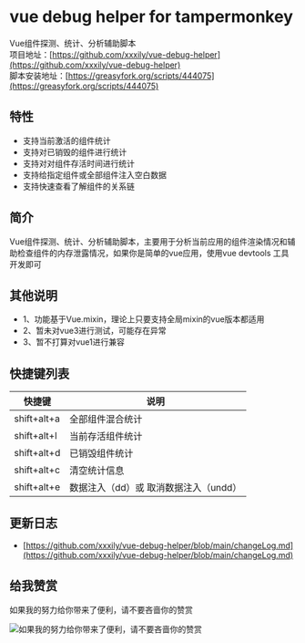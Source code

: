 # vue debug helper for tampermonkey
Vue组件探测、统计、分析辅助脚本  
项目地址：[https://github.com/xxxily/vue-debug-helper](https://github.com/xxxily/vue-debug-helper)  
脚本安装地址：[https://greasyfork.org/scripts/444075](https://greasyfork.org/scripts/444075)

## 特性
* 支持当前激活的组件统计
* 支持对已销毁的组件进行统计
* 支持对对组件存活时间进行统计
* 支持给指定组件或全部组件注入空白数据
* 支持快速查看了解组件的关系链

## 简介

Vue组件探测、统计、分析辅助脚本，主要用于分析当前应用的组件渲染情况和辅助检查组件的内存泄露情况，如果你是简单的vue应用，使用vue devtools 工具开发即可

## 其他说明
- 1、功能基于Vue.mixin，理论上只要支持全局mixin的vue版本都适用    
- 2、暂未对vue3进行测试，可能存在异常  
- 3、暂不打算对vue1进行兼容

## 快捷键列表
|  快捷键   | 说明    |
| --- | --- |
| shift+alt+a | 全部组件混合统计 |
| shift+alt+l | 当前存活组件统计 |
| shift+alt+d | 已销毁组件统计 |
| shift+alt+c | 清空统计信息 |
| shift+alt+e | 数据注入（dd）或 取消数据注入（undd） |

## 更新日志
* [https://github.com/xxxily/vue-debug-helper/blob/main/changeLog.md](https://github.com/xxxily/vue-debug-helper/blob/main/changeLog.md)

## 给我赞赏
如果我的努力给你带来了便利，请不要吝啬你的赞赏

![如果我的努力给你带来了便利，请不要吝啬你的赞赏](https://cdn.jsdelivr.net/gh/xxxily/h5player@master/donate.png "如果我的努力给你带来了便利，请不要吝啬你的赞赏")
